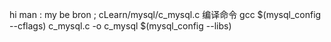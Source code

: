 hi  man :
my be bron ;
 cLearn/mysql/c_mysql.c  编译命令
    gcc $(mysql_config --cflags) c_mysql.c -o c_mysql $(mysql_config  --libs)
